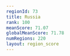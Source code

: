 ```yaml
---
regionId: 73
title: Russia
rank: 100
meanScore: 71.07
globalMeanScore: 71.78
numRegions: 220
layout: region_score
---
```

